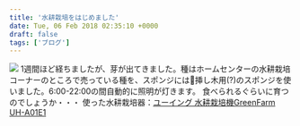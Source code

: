 ```yaml
---
title: '水耕栽培をはじめました'
date: Tue, 06 Feb 2018 02:35:10 +0000
draft: false
tags: ['ブログ']
---
```


[![](/images/2018/02/dsc_0353478431308-1024x576.jpg)](/images/2018/02/dsc_0353478431308.jpg) 1週間ほど経ちましたが、芽が出てきました。種はホームセンターの水耕栽培コーナーのところで売っている種を、スポンジには挿し木用(?)のスポンジを使いました。6:00-22:00の間自動的に照明が灯きます。 食べられるぐらいに育つのでしょうか・・・ 使った水耕栽培器：[ユーイング 水耕栽培機GreenFarm UH-A01E1](http://amzn.to/2BEfi97)
